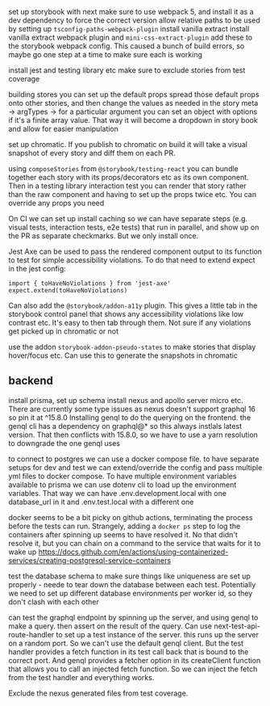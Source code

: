 set up storybook with next
make sure to use webpack 5, and install it as a dev dependency to force the correct version
allow relative paths to be used by setting up `tsconfig-paths-webpack-plugin`
install vanilla extract
install vanilla extract webpack plugin and `mini-css-extract-plugin`
add these to the storybook webpack config. This caused a bunch of build errors, so maybe go one
step at a time to make sure each is working

install jest and testing library etc
make sure to exclude stories from test coverage

building stores you can set up the default props
spread those default props onto other stories, and then change the values as needed
in the story meta -> argTypes -> for a particular argument you can set an object with options if it's a finite array value. That way it will become a dropdown in story book and allow for easier manipulation

set up chromatic. If you publish to chromatic on build it will take a visual snapshot of every story and diff them on each PR.

using `composeStories` from `@storybook/testing-react` you can bundle together each story with its props/decorators etc as its own component. Then in a testing library interaction test you can render that story rather than the raw component and having to set up the props twice etc. You can override any props you need

On CI we can set up install caching so we can have separate steps (e.g. visual tests, interaction tests, e2e tests) that run in parallel, and show up on the PR as separate checkmarks. But we only install once.

Jest Axe can be used to pass the rendered component output to its function to test for simple accessibility violations. To do that need to extend expect in the jest config:

```
import { toHaveNoViolations } from 'jest-axe'
expect.extend(toHaveNoViolations)
```

Can also add the `@storybook/addon-a11y` plugin. This gives a little tab in the storybook control panel that
shows any accessibility violations like low contrast etc. It's easy to then tab through them. Not sure if any violations get picked up in chromatic or not

use the addon `storybook-addon-pseudo-states` to make stories that display hover/focus etc. Can use this to generate the snapshots in chromatic

## backend

install prisma, set up schema
install nexus and apollo server micro etc. There are currently some type issues as nexus doesn't support graphql 16 so pin it at ^15.8.0
Installing genql to do the querying on the frontend. the genql cli has a dependency on graphql@\* so this always instlals latest version. That then conflicts with 15.8.0, so we have to use a yarn resolution to downgrade the one genql uses

to connect to postgres we can use a docker compose file. to have separate setups for dev and test we can extend/override the config and pass multiple yml files to docker compose.
To have multiple environment variables available to prisma we can use dotenv cli to load up the environment variables. That way we can have .env.development.local with one database_url in it and .env.test.local with a different one

docker seems to be a bit picky on github actions, terminating the process before the tests can run. Strangely, adding a `docker ps` step to log the containers after spinning up seems to have resolved it.
No that didn't resolve it, but you can chain on a command to the service that waits for it to wake up https://docs.github.com/en/actions/using-containerized-services/creating-postgresql-service-containers

test the database schema to make sure things like uniqueness are set up properly - neede to tear down the database between each test. Potentially we need to set up different database environments per worker id, so they don't clash with each other

can test the graphql endpoint by spinning up the server, and using genql to make a query. then assert on the result of the query. Can use next-test-api-route-handler to set up a test instance of the server.
this runs up the server on a random port. So we can't use the default genql client. But the test handler provides a fetch function in its test call back that is bound to the correct port.
And genql provides a fetcher option in its createClient function that allows you to call an injected fetch function. So we can inject the fetch from the test handler and everything works.

Exclude the nexus generated files from test coverage.
